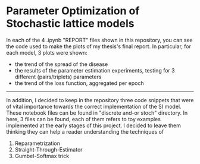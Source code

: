 # Parameter Optimization of Stochastic lattice models

In each of the 4 .ipynb "REPORT" files shown in this repository, you can see the code used to make the plots of my thesis's final report. In particular, for each model, 3 plots were shown:

-  the trend of the spread of the disease
-  the results of the parameter estimation experiments, testing for 3 different (pairs/triplets) parameters
-  the trend of the loss function, aggregated per epoch

---

In addition, I decided to keep in the repository three code snippets that were of vital importance towards the correct implementation of the SI model. These notebook files can be found in "discrete and-or stoch" directory.
In here, 3 files can be found, each of them refers to toy examples implemented at the early stages of this project. I decided to leave them thinking they can help a reader understanding the techniques of 

1.  Reparametrization
2.  Straight-Through-Estimator
3.  Gumbel-Softmax trick

